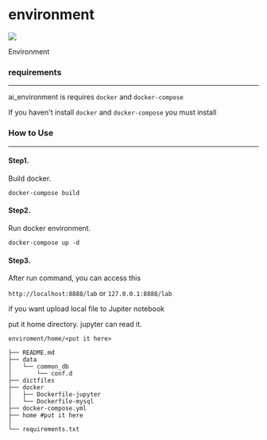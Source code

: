 # environment

![](https://github.com/music-brain88/environment/workflows/build/badge.svg)

Environment



### requirements

------



ai_environment is requires  `docker` and `docker-compose`

If you haven't install  `docker` and `docker-compose`  you must install



### How to Use

---

#### Step1.

Build  docker.

```shell
docker-compose build
```

#### Step2.

Run docker environment.

```shell
docker-compose up -d
```

#### Step3.

After run command, you can access this

`http://localhost:8888/lab` or `127.0.0.1:8888/lab`



if you want upload local file to Jupiter notebook

put it home directory. jupyter can read it.

`enviroment/home/<put it here>`

```shell
├── README.md
├── data
│   └── common_db
│       └── conf.d
├── dictfiles
├── docker
│   ├── Dockerfile-jupyter
│   └── Dockerfile-mysql
├── docker-compose.yml
├── home #put it here
│ 
└── requirements.txt
```

